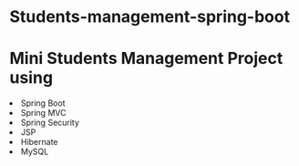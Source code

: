 # Students-management-spring-boot


# Mini Students Management Project using
<li>Spring Boot <br>
<li>Spring MVC <br>
<li>Spring Security <br> 
<li>JSP <br>
<li>Hibernate<br>
<li>MySQL<br>

 
